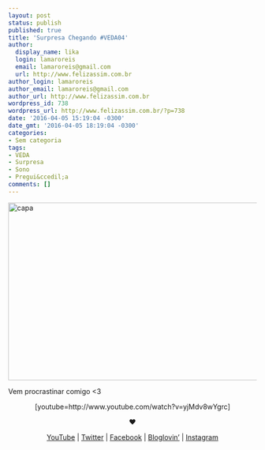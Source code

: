 ```yaml
---
layout: post
status: publish
published: true
title: 'Surpresa Chegando #VEDA04'
author:
  display_name: lika
  login: lamaroreis
  email: lamaroreis@gmail.com
  url: http://www.felizassim.com.br
author_login: lamaroreis
author_email: lamaroreis@gmail.com
author_url: http://www.felizassim.com.br
wordpress_id: 738
wordpress_url: http://www.felizassim.com.br/?p=738
date: '2016-04-05 15:19:04 -0300'
date_gmt: '2016-04-05 18:19:04 -0300'
categories:
- Sem categoria
tags:
- VEDA
- Surpresa
- Sono
- Pregui&ccedil;a
comments: []
---
```

<p><a href="http://www.felizassim.com.br/wp-content/uploads/2016/04/capa4.jpg"><img class="aligncenter size-large wp-image-739" src="http://www.felizassim.com.br/wp-content/uploads/2016/04/capa4-1024x576.jpg" alt="capa" width="640" height="360" /></a></p>
<p>Vem procrastinar comigo <3</p>
<p style="text-align: center;">[youtube=http://www.youtube.com/watch?v=yjMdv8wYgrc]</p></p>
<p style="text-align: center;"><b>&hearts;</b></p></p>
<p style="text-align: center;"><a href="https://www.youtube.com/channel/UCTk3xkOSzWzf8Ba-wJN8jDA">YouTube</a> |&nbsp;<a href="https://twitter.com/pocketlika">Twitter</a>&nbsp;|&nbsp;<a href="http://www.facebook.com/blogfelizassim">Facebook</a>&nbsp;|&nbsp;<a href="https://www.bloglovin.com/blogs/feliz-assim-14224049">Bloglovin&rsquo;</a>&nbsp;|&nbsp;<a href="http://instagram.com/pocketlika">Instagram</a></p></p>
